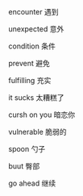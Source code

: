  encounter 遇到

 unexpected 意外

 condition 条件

 prevent 避免

 fulfilling 充实

 it sucks 太糟糕了

 cursh on you 暗恋你

 vulnerable 脆弱的

 spoon 勺子

 buut 臀部

 go ahead 继续

 

 
